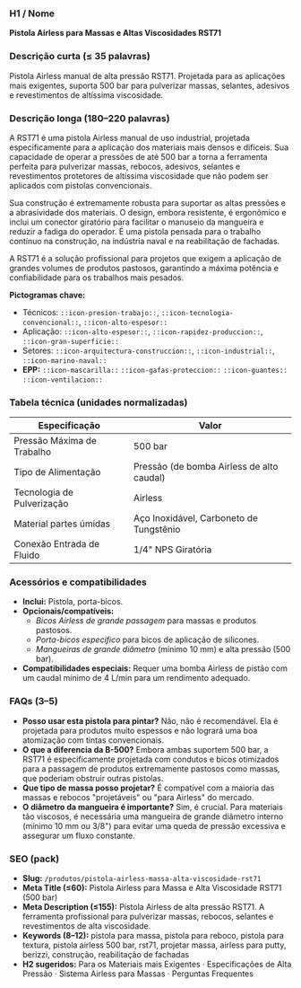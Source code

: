 ### H1 / Nome
**Pistola Airless para Massas e Altas Viscosidades RST71**

### Descrição curta (≤ 35 palavras)
Pistola Airless manual de alta pressão RST71. Projetada para as aplicações mais exigentes, suporta 500 bar para pulverizar massas, selantes, adesivos e revestimentos de altíssima viscosidade.

### Descrição longa (180–220 palavras)
A RST71 é uma pistola Airless manual de uso industrial, projetada especificamente para a aplicação dos materiais mais densos e difíceis. Sua capacidade de operar a pressões de até 500 bar a torna a ferramenta perfeita para pulverizar massas, rebocos, adesivos, selantes e revestimentos protetores de altíssima viscosidade que não podem ser aplicados com pistolas convencionais.

Sua construção é extremamente robusta para suportar as altas pressões e a abrasividade dos materiais. O design, embora resistente, é ergonômico e inclui um conector giratório para facilitar o manuseio da mangueira e reduzir a fadiga do operador. É uma pistola pensada para o trabalho contínuo na construção, na indústria naval e na reabilitação de fachadas.

A RST71 é a solução profissional para projetos que exigem a aplicação de grandes volumes de produtos pastosos, garantindo a máxima potência e confiabilidade para os trabalhos mais pesados.

**Pictogramas chave:**
- Técnicos: `::icon-presion-trabajo::`, `::icon-tecnologia-convencional::`, `::icon-alto-espesor::`
- Aplicação: `::icon-alto-espesor::`, `::icon-rapidez-produccion::`, `::icon-gran-superficie::`
- Setores: `::icon-arquitectura-construccion::`, `::icon-industrial::`, `::icon-marino-naval::`
- **EPP:** `::icon-mascarilla::` `::icon-gafas-proteccion::` `::icon-guantes::` `::icon-ventilacion::`

### Tabela técnica (unidades normalizadas)
| **Especificação** | **Valor** |
|---|---|
| Pressão Máxima de Trabalho | 500 bar |
| Tipo de Alimentação | Pressão (de bomba Airless de alto caudal) |
| Tecnologia de Pulverização | Airless |
| Material partes úmidas | Aço Inoxidável, Carboneto de Tungstênio |
| Conexão Entrada de Fluido | 1/4" NPS Giratória |

### Acessórios e compatibilidades
- **Inclui:** Pistola, porta-bicos.
- **Opcionais/compatíveis:**
  - *Bicos Airless de grande passagem* para massas e produtos pastosos.
  - *Porta-bicos específico* para bicos de aplicação de silicones.
  - *Mangueiras de grande diâmetro* (mínimo 10 mm) e alta pressão (500 bar).
- **Compatibilidades especiais:** Requer uma bomba Airless de pistão com um caudal mínimo de 4 L/min para um rendimento adequado.

### FAQs (3–5)
- **Posso usar esta pistola para pintar?** Não, não é recomendável. Ela é projetada para produtos muito espessos e não logrará uma boa atomização com tintas convencionais.
- **O que a diferencia da B-500?** Embora ambas suportem 500 bar, a RST71 é especificamente projetada com condutos e bicos otimizados para a passagem de produtos extremamente pastosos como massas, que poderiam obstruir outras pistolas.
- **Que tipo de massa posso projetar?** É compatível com a maioria das massas e rebocos "projetáveis" ou "para Airless" do mercado.
- **O diâmetro da mangueira é importante?** Sim, é crucial. Para materiais tão viscosos, é necessária uma mangueira de grande diâmetro interno (mínimo 10 mm ou 3/8") para evitar uma queda de pressão excessiva e assegurar um fluxo constante.

### SEO (pack)
- **Slug:** `/produtos/pistola-airless-massa-alta-viscosidade-rst71`
- **Meta Title (≤60):** Pistola Airless para Massa e Alta Viscosidade RST71 (500 bar)
- **Meta Description (≤155):** Pistola Airless de alta pressão RST71. A ferramenta profissional para pulverizar massas, rebocos, selantes e revestimentos de alta viscosidade.
- **Keywords (8–12):** pistola para massa, pistola para reboco, pistola para textura, pistola airless 500 bar, rst71, projetar massa, airless para putty, berizzi, construção, reabilitação de fachadas
- **H2 sugeridos:** Para os Materiais mais Exigentes · Especificações de Alta Pressão · Sistema Airless para Massas · Perguntas Frequentes